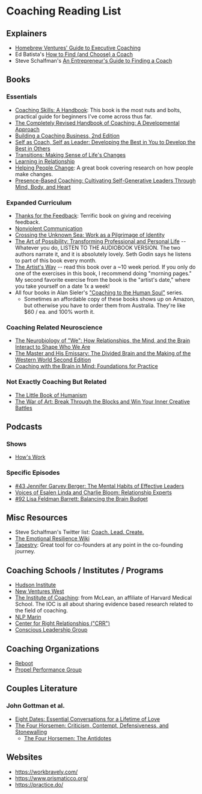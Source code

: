 # Coaching Reading List

## Explainers
- [Homebrew Ventures' Guide to Executive Coaching](https://coda.io/@homebrew/executive-coaching)
- Ed Batista's [How to Find (and Choose) a Coach](https://www.edbatista.com/2013/07/how-to-find-and-choose-a-coach.html)
- Steve Schalfman's [An Entrepreneur's Guide to Finding a Coach](https://www.slideshare.net/schlaf/an-entrepreneurs-guide-to-finding-a-coach)

## Books

### Essentials
- [Coaching Skills: A Handbook](https://www.amazon.com/Coaching-Skills-Handbook-Jenny-Rogers/dp/0335245595): This book is the most nuts and bolts, practical guide for beginners I've come across thus far.
- [The Completely Revised Handbook of Coaching: A Developmental Approach](https://www.amazon.com/Completely-Revised-Handbook-Coaching-Developmental/dp/047090674X)
- [Building a Coaching Business, 2nd Edition](https://www.amazon.com/Building-Coaching-Business-Rogers-author/dp/0335227007)
- [Self as Coach, Self as Leader: Developing the Best in You to Develop the Best in Others](https://www.amazon.com/Self-Coach-Leader-Developing-Develop/dp/1119562554/)
- [Transitions: Making Sense of Life's Changes](https://www.amazon.com/Transitions-Making-Sense-Lifes-Changes-dp-0738285404/dp/0738285404/ref=dp_ob_title_bk)
- [Learning in Relationship](https://www.amazon.com/Learning-Relationship-Foundation-Personal-Professional/dp/1887259015)
- [Helping People Change](https://www.amazon.com/Helping-People-Change-Coaching-Compassion/dp/1633696561): A great book covering research on how people make changes.
- [Presence-Based Coaching: Cultivating Self-Generative Leaders Through Mind, Body, and Heart](https://www.amazon.com/Presence-Based-Coaching-Cultivating-Self-Generative-Leaders/dp/0470325097)
  
### Expanded Curriculum
- [Thanks for the Feedback](https://www.amazon.com/Thanks-Feedback-Science-Receiving-Well/dp/0670014664): Terrific book on giving and receiving feedback.
- [Nonviolent Communication](https://www.amazon.com/Nonviolent-Communication-Language-Life-Changing-Relationships-ebook/dp/B014OISVU4/) 
- [Crossing the Unknown Sea: Work as a Pilgrimage of Identity](https://www.amazon.com/Crossing-Sea-Work-Pilgrimage-Identity/dp/1573229148)
- [The Art of Possibility: Transforming Professional and Personal Life](https://www.amazon.com/Art-Possibility-Transforming-Professional-Personal/dp/0142001104) -- Whatever you do, LISTEN TO THE AUDIOBOOK VERSION. The two authors narrate it, and it is absolutely lovely. Seth Godin says he listens to part of this book every month. 
- [The Artist's Way](https://www.amazon.com/Artists-Way-25th-Anniversary/dp/0143129252) -- read this book over a ~10 week period. If you only do one of the exercises in this book, I recommend doing "morning pages." My second favorite exercise from the book is the "artist's date," where you take yourself on a date 1x a week!
- All four books in Alan Sieler's ["Coaching to the Human Soul"](http://www.newfieldinstitute.com.au/html/books_chsI.html) series.
  - Sometimes an affordable copy of these books shows up on Amazon, but otherwise you have to order them from Australia. They're like $60 / ea. and 100% worth it.

### Coaching Related Neuroscience
- [The Neurobiology of "We": How Relationships, the Mind, and the Brain Interact to Shape Who We Are](https://www.amazon.com/Neurobiology-We-Relationships-Interact-Learning/dp/159179949X)
- [The Master and His Emissary: The Divided Brain and the Making of the Western World Second Edition](https://www.amazon.com/Master-His-Emissary-Divided-Western-dp-0300245920/dp/0300245920/)
- [Coaching with the Brain in Mind: Foundations for Practice](https://www.amazon.com/Coaching-Brain-Mind-Foundations-Practice-ebook-dp-B002MZUQCI/dp/B002MZUQCI)

### Not Exactly Coaching But Related
- [The Little Book of Humanism](https://www.amazon.com/Little-Book-Humanism-Universal-lessons-ebook/dp/B07YNGD4H7)
- [The War of Art: Break Through the Blocks and Win Your Inner Creative Battles](https://www.amazon.com/War-Art-Through-Creative-Battles/dp/1936891026/)

  
## Podcasts

### Shows
- [How's Work](https://gimletmedia.com/shows/hows-work)

### Specific Episodes
- [#43 Jennifer Garvey Berger: The Mental Habits of Effective Leaders](https://podcasts.apple.com/us/podcast/the-knowledge-project-with-shane-parrish/id990149481?i=1000421932549)
- [Voices of Esalen Linda and Charlie Bloom: Relationship Experts](https://overcast.fm/+GFoUq1P3s)
- [#92 Lisa Feldman Barrett: Balancing the Brain Budget](https://fs.blog/knowledge-project/lisa-feldman-barrett/)

## Misc Resources
- Steve Schalfman's Twitter list: [Coach. Lead. Create.](https://twitter.com/i/lists/1281012677175922688)
- [The Emotional Resilience Wiki](https://www.notion.so/Emotional-Resilience-Wiki-6f025a6bb6b7456b8f3b9925440352f6)
- [Tapestry](https://www.tapestry.so/): Great tool for co-founders at any point in the co-founding journey.

## Coaching Schools / Institutes / Programs
- [Hudson Institute](https://hudsoninstitute.com/)
- [New Ventures West](https://www.newventureswest.com/)
- [The Institute of Coaching](https://www.instituteofcoaching.org): from McLean, an affiliate of Harvard Medical School. The IOC is all about sharing evidence based research related to the field of coaching.
- [NLP Marin](https://www.nlpmarin.com)
- [Center for Right Relationships ("CRR")](https://www.crrglobal.com)
- [Conscious Leadership Group](https://conscious.is/services/trainings)

## Coaching Organizations
- [Reboot](https://www.reboot.io/)
- [Propel Performance Group](https://www.propelpg.com)

## Couples Literature

### John Gottman et al.
- [Eight Dates: Essential Conversations for a Lifetime of Love](https://www.amazon.com/Eight-Dates-Essential-Conversations-Lifetime/dp/1523504463/)
- [The Four Horsemen: Criticism, Contempt, Defensiveness, and Stonewalling](https://www.gottman.com/blog/the-four-horsemen-recognizing-criticism-contempt-defensiveness-and-stonewalling/)
  - [The Four Horsemen: The Antidotes](https://www.gottman.com/blog/the-four-horsemen-the-antidotes/)


## Websites
- https://workbravely.com/
- https://www.prismaticco.org/
- https://practice.do/
